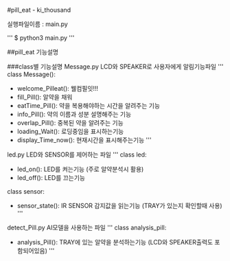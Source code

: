 #pill_eat - ki_thousand

실행파일이름 : main.py

'''
$ python3 main.py
'''


##pill_eat 기능설명

###class별 기능설명 
Message.py
LCD와 SPEAKER로 사용자에게 알림기능파일
'''
class Message():
- welcome_Pilleat(): 웰컴필잇!!!
- fill_Pill(): 알약을 채워
- eatTime_Pill(): 약을 복용해야하는 시간을 알려주는 기능
- info_Pill(): 약의 이름과 성분 설명해주는 기능
- overlap_Pill(): 중복된 약을 알려주는 기능
- loading_Wait(): 로딩중임을 표시하는기능
- display_Time_now(): 현재시간을 표시해주는기능
'''

led.py
LED와 SENSOR를 제어하는 파일
'''
class led:
- led_on(): LED를 켜는기능 (주로 알약분석시 활용)
- led_off(): LED를 끄는기능 

class sensor:
- sensor_state(): IR SENSOR 감지값을 읽는기능 (TRAY가 있는지 확인할때 사용)
'''


detect_Pill.py
AI모델을 사용하는 파일
'''
class analysis_pill:
- analysis_Pill(): TRAY에 있는 알약을 분석하는기능 (LCD와 SPEAKER출력도 포함되어있음)
'''


